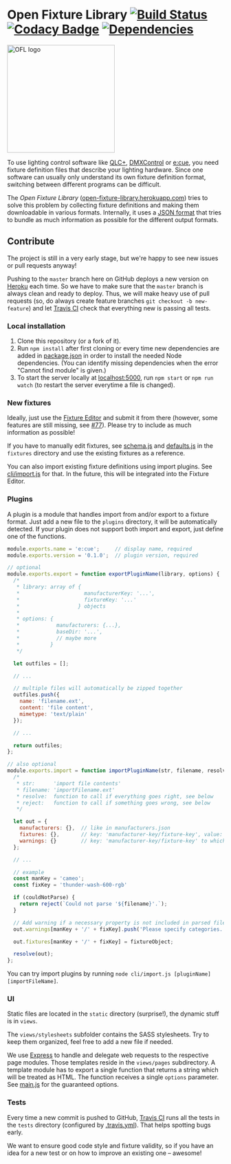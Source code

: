 # Open Fixture Library [![Build Status](https://img.shields.io/travis/FloEdelmann/open-fixture-library.svg?label=tests)](https://travis-ci.org/FloEdelmann/open-fixture-library) [![Codacy Badge](https://img.shields.io/codacy/grade/73096865e9f44a7bb246a318ffc8e68b.svg)](https://www.codacy.com/app/FloEdelmann/open-fixture-library) [![Dependencies](https://img.shields.io/david/FloEdelmann/open-fixture-library.svg)](https://david-dm.org/FloEdelmann/open-fixture-library)

<img alt="OFL logo" src="https://cdn.rawgit.com/FloEdelmann/open-fixture-library/04aad444/static/ofl-logo.svg" width="250" />

To use lighting control software like [QLC+](http://www.qlcplus.org/), [DMXControl](https://www.dmxcontrol.org/) or [e:cue](http://www.ecue.de/), you need fixture definition files that describe your lighting hardware. Since one software can usually only understand its own fixture definition format, switching between different programs can be difficult.

The *Open Fixture Library* ([open-fixture-library.herokuapp.com](https://open-fixture-library.herokuapp.com/)) tries to solve this problem by collecting fixture definitions and making them downloadable in various formats. Internally, it uses a [JSON format](fixtures/schema.js) that tries to bundle as much information as possible for the different output formats.


## Contribute

The project is still in a very early stage, but we're happy to see new issues or pull requests anyway!

Pushing to the `master` branch here on GitHub deploys a new version on [Heroku](http://heroku.com/) each time. So we have to make sure that the `master` branch is always clean and ready to deploy. Thus, we will make heavy use of pull requests (so, do always create feature branches `git checkout -b new-feature`) and let [Travis CI](https://travis-ci.org/FloEdelmann/open-fixture-library) check that everything new is passing all tests.


### Local installation

1. Clone this repository (or a fork of it).
2. Run `npm install` after first cloning or every time new dependencies are added in [package.json](package.json) in order to install the needed Node dependencies. (You can identify missing dependencies when the error "Cannot find module" is given.)
3. To start the server locally at [localhost:5000](http://localhost:5000/), run `npm start` or `npm run watch` (to restart the server everytime a file is changed).


### New fixtures

Ideally, just use the [Fixture Editor](https://open-fixture-library.herokuapp.com/fixture-editor) and submit it from there (however, some features are still missing, see [#77](https://github.com/FloEdelmann/open-fixture-library/issues/77)). Please try to include as much information as possible!

If you have to manually edit fixtures, see [schema.js](fixtures/schema.js) and [defaults.js](fixtures/defaults.js) in the `fixtures` directory and use the existing fixtures as a reference.

You can also import existing fixture definitions using import plugins. See [cli/import.js](cli/import.js) for that. In the future, this will be integrated into the Fixture Editor.


### Plugins

A plugin is a module that handles import from and/or export to a fixture format. Just add a new file to the `plugins` directory, it will be automatically detected. If your plugin does not support both import and export, just define one of the functions.

```js
module.exports.name = 'e:cue';     // display name, required
module.exports.version = '0.1.0';  // plugin version, required

// optional
module.exports.export = function exportPluginName(library, options) {
  /*
   * library: array of {
   *                     manufacturerKey: '...',
   *                     fixtureKey: '...'
   *                   } objects
   * 
   * options: {
   *            manufacturers: {...},
   *            baseDir: '...',
   *            // maybe more
   *          }
   */

  let outfiles = [];

  // ...

  // multiple files will automatically be zipped together
  outfiles.push({
    name: 'filename.ext',
    content: 'file content',
    mimetype: 'text/plain'
  });

  // ...

  return outfiles;
};

// also optional
module.exports.import = function importPluginName(str, filename, resolve, reject) {
  /*
   * str:      'import file contents'
   * filename: 'importFilename.ext'
   * resolve:  function to call if everything goes right, see below
   * reject:   function to call if something goes wrong, see below
   */

  let out = {
    manufacturers: {},  // like in manufacturers.json
    fixtures: {},       // key: 'manufacturer-key/fixture-key', value: like in a fixture JSON
    warnings: {}        // key: 'manufacturer-key/fixture-key' to which a warning belongs, value: string
  };

  // ...

  // example
  const manKey = 'cameo';
  const fixKey = 'thunder-wash-600-rgb'

  if (couldNotParse) {
    return reject(`Could not parse '${filename}'.`);
  }

  // Add warning if a necessary property is not included in parsed file
  out.warnings[manKey + '/' + fixKey].push('Please specify categories.');

  out.fixtures[manKey + '/' + fixKey] = fixtureObject;

  resolve(out);
};
```

You can try import plugins by running `node cli/import.js [pluginName] [importFileName]`.


### UI

Static files are located in the `static` directory (surprise!), the dynamic stuff is in `views`.

The `views/stylesheets` subfolder contains the SASS stylesheets. Try to keep them organized, feel free to add a new file if needed.

We use [Express](http://expressjs.com/) to handle and delegate web requests to the respective page modules. Those templates reside in the `views/pages` subdirectory. A template module has to export a single function that returns a string which will be treated as HTML. The function receives a single `options` parameter. See [main.js](main.js#L32) for the guaranteed options.


### Tests

Every time a new commit is pushed to GitHub, [Travis CI](https://travis-ci.org/FloEdelmann/open-fixture-library) runs all the tests in the `tests` directory (configured by [.travis.yml](.travis.yml)). That helps spotting bugs early.

We want to ensure good code style and fixture validity, so if you have an idea for a new test or on how to improve an existing one – awesome!
